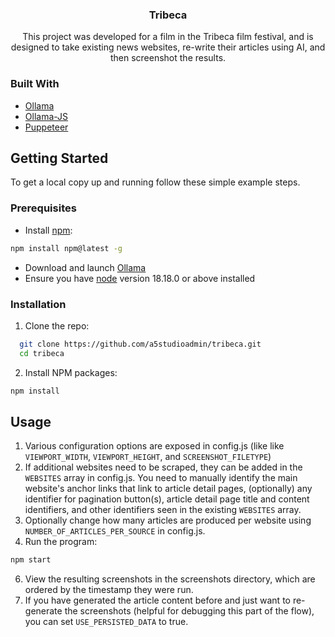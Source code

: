 <div align="center">
  <h3 align="center">Tribeca</h3>
  <p align="center">
    This project was developed for a film in the Tribeca film festival, and is designed to take existing news websites, re-write their articles using AI, and then screenshot the results.
    <br />
  </p>
</div>

### Built With

- [Ollama](https://ollama.com/)
- [Ollama-JS](https://github.com/ollama/ollama-js)
- [Puppeteer](https://pptr.dev/)

## Getting Started

To get a local copy up and running follow these simple example steps.

### Prerequisites

- Install [npm](https://www.npmjs.com/):

```sh
npm install npm@latest -g
```

- Download and launch [Ollama](https://ollama.com/)
- Ensure you have [node](https://nodejs.org/en) version 18.18.0 or above installed

### Installation

1. Clone the repo:

```sh
  git clone https://github.com/a5studioadmin/tribeca.git
  cd tribeca
```

2. Install NPM packages:

```sh
npm install
```

## Usage

1. Various configuration options are exposed in config.js (like like `VIEWPORT_WIDTH`, `VIEWPORT_HEIGHT`, and `SCREENSHOT_FILETYPE`)
2. If additional websites need to be scraped, they can be added in the `WEBSITES` array in config.js. You need to manually identify the main website's anchor links that link to article detail pages, (optionally) any identifier for pagination button(s), article detail page title and content identifiers, and other identifiers seen in the existing `WEBSITES` array.
3. Optionally change how many articles are produced per website using `NUMBER_OF_ARTICLES_PER_SOURCE` in config.js.
4. Run the program:

```sh
npm start
```

6. View the resulting screenshots in the screenshots directory, which are ordered by the timestamp they were run.
7. If you have generated the article content before and just want to re-generate the screenshots (helpful for debugging this part of the flow), you can set `USE_PERSISTED_DATA` to true.
